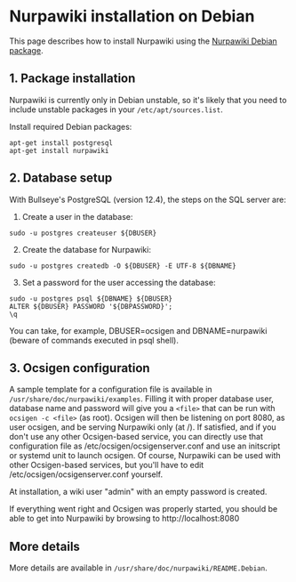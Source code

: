 Nurpawiki installation on Debian
================================

This page describes how to install Nurpawiki using the [Nurpawiki
Debian package](http://packages.debian.org/nurpawiki).

## 1. Package installation

Nurpawiki is currently only in Debian unstable, so it's likely that
you need to include unstable packages in your `/etc/apt/sources.list`.

Install required Debian packages:

```
apt-get install postgresql
apt-get install nurpawiki
```

## 2. Database setup

With Bullseye's PostgreSQL (version 12.4), the steps on the SQL server are:

 1. Create a user in the database:
```
sudo -u postgres createuser ${DBUSER}
```
 2. Create the database for Nurpawiki:
```
sudo -u postgres createdb -O ${DBUSER} -E UTF-8 ${DBNAME}
```
 3. Set a password for the user accessing the database:
```
sudo -u postgres psql ${DBNAME} ${DBUSER}
ALTER ${DBUSER} PASSWORD '${DBPASSWORD}';
\q
```

You can take, for example, DBUSER=ocsigen and DBNAME=nurpawiki (beware of commands executed in psql shell).

## 3. Ocsigen configuration

A sample template for a configuration file is available in
`/usr/share/doc/nurpawiki/examples`. Filling it with proper database
user, database name and password will give you a `<file>` that can be
run with `ocsigen -c <file>` (as root). Ocsigen will then be listening
on port 8080, as user ocsigen, and be serving Nurpawiki only (at
/). If satisfied, and if you don't use any other Ocsigen-based
service, you can directly use that configuration file as
/etc/ocsigen/ocsigenserver.conf and use an initscript or systemd unit
to launch ocsigen. Of course, Nurpawiki can be used with other
Ocsigen-based services, but you'll have to edit
/etc/ocsigen/ocsigenserver.conf yourself.

At installation, a wiki user "admin" with an empty password is
created.

If everything went right and Ocsigen was properly started, you should
be able to get into Nurpawiki by browsing to http://localhost:8080

## More details

More details are available in
`/usr/share/doc/nurpawiki/README.Debian`.
